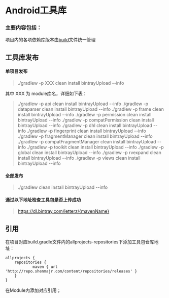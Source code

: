 Android工具库
=========
### 主要内容包括：

项目内的各项依赖库版本由[build](./build.gradle)文件统一管理

工具库发布
---------
#### 单项目发布
> ./gradlew -p XXX clean install bintrayUpload --info
 
其中 XXX 为 module库名，详细如下表：

>./gradlew -p api clean install bintrayUpload --info
./gradlew -p dataparser clean install bintrayUpload --info
./gradlew -p frame clean install bintrayUpload --info
./gradlew -p permission clean install bintrayUpload --info
./gradlew -p compatPermission clean install bintrayUpload --info
./gradlew -p dhl clean install bintrayUpload --info
./gradlew -p fingerprint clean install bintrayUpload --info
./gradlew -p fragmentManager clean install bintrayUpload --info
./gradlew -p compatFragmentManager clean install bintrayUpload --info
./gradlew -p toolkit clean install bintrayUpload --info
./gradlew -p global clean install bintrayUpload --info
./gradlew -p rvexpand clean install bintrayUpload --info
./gradlew -p views clean install bintrayUpload --info

#### 全部发布
>./gradlew clean install bintrayUpload --info

#### 通过以下地址检查工具包是否上传成功
>https://dl.bintray.com/letterz/{mavenName}

引用
---------
在项目对应build.gradle文件内的allprojects-repositories下添加工具包仓库地址：
````
allprojects {
    repositories {
            maven { url 'http://repo.shenmajr.com/content/repositories/releases' }
    }
}
````
在Module内添加对应引用；
